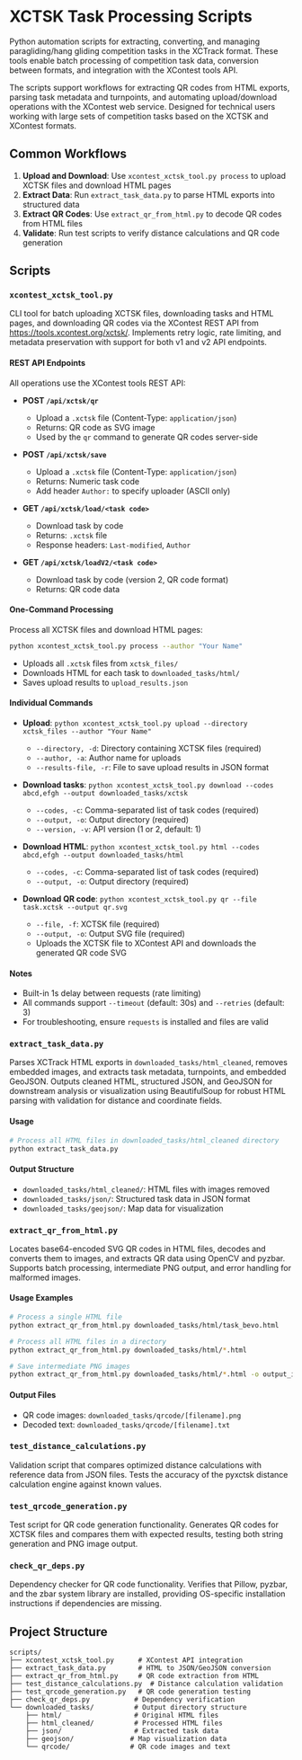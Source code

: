# XCTSK Task Processing Scripts

Python automation scripts for extracting, converting, and managing paragliding/hang gliding competition tasks in the XCTrack format. These tools enable batch processing of competition task data, conversion between formats, and integration with the XContest tools API.

The scripts support workflows for extracting QR codes from HTML exports, parsing task metadata and turnpoints, and automating upload/download operations with the XContest web service. Designed for technical users working with large sets of competition tasks based on the XCTSK and XContest formats.

## Common Workflows

1. **Upload and Download**: Use `xcontest_xctsk_tool.py process` to upload XCTSK files and download HTML pages
2. **Extract Data**: Run `extract_task_data.py` to parse HTML exports into structured data
3. **Extract QR Codes**: Use `extract_qr_from_html.py` to decode QR codes from HTML files
4. **Validate**: Run test scripts to verify distance calculations and QR code generation

## Scripts

### `xcontest_xctsk_tool.py`

CLI tool for batch uploading XCTSK files, downloading tasks and HTML pages, and downloading QR codes via the XContest REST API from <https://tools.xcontest.org/xctsk/>. Implements retry logic, rate limiting, and metadata preservation with support for both v1 and v2 API endpoints.

#### REST API Endpoints

All operations use the XContest tools REST API:

- **POST `/api/xctsk/qr`**
  - Upload a `.xctsk` file (Content-Type: `application/json`)
  - Returns: QR code as SVG image
  - Used by the `qr` command to generate QR codes server-side

- **POST `/api/xctsk/save`**
  - Upload a `.xctsk` file (Content-Type: `application/json`)
  - Returns: Numeric task code
  - Add header `Author:` to specify uploader (ASCII only)

- **GET `/api/xctsk/load/<task code>`**
  - Download task by code
  - Returns: `.xctsk` file
  - Response headers: `Last-modified`, `Author`

- **GET `/api/xctsk/loadV2/<task code>`**
  - Download task by code (version 2, QR code format)
  - Returns: QR code data

#### One-Command Processing

Process all XCTSK files and download HTML pages:

```bash
python xcontest_xctsk_tool.py process --author "Your Name"
```

- Uploads all `.xctsk` files from `xctsk_files/`
- Downloads HTML for each task to `downloaded_tasks/html/`
- Saves upload results to `upload_results.json`

#### Individual Commands

- **Upload**: `python xcontest_xctsk_tool.py upload --directory xctsk_files --author "Your Name"`
  - `--directory, -d`: Directory containing XCTSK files (required)
  - `--author, -a`: Author name for uploads
  - `--results-file, -r`: File to save upload results in JSON format

- **Download tasks**: `python xcontest_xctsk_tool.py download --codes abcd,efgh --output downloaded_tasks/xctsk`
  - `--codes, -c`: Comma-separated list of task codes (required)
  - `--output, -o`: Output directory (required)
  - `--version, -v`: API version (1 or 2, default: 1)

- **Download HTML**: `python xcontest_xctsk_tool.py html --codes abcd,efgh --output downloaded_tasks/html`
  - `--codes, -c`: Comma-separated list of task codes (required)
  - `--output, -o`: Output directory (required)

- **Download QR code**: `python xcontest_xctsk_tool.py qr --file task.xctsk --output qr.svg`
  - `--file, -f`: XCTSK file (required)
  - `--output, -o`: Output SVG file (required)
  - Uploads the XCTSK file to XContest API and downloads the generated QR code SVG

#### Notes

- Built-in 1s delay between requests (rate limiting)
- All commands support `--timeout` (default: 30s) and `--retries` (default: 3)
- For troubleshooting, ensure `requests` is installed and files are valid

### `extract_task_data.py`

Parses XCTrack HTML exports in `downloaded_tasks/html_cleaned`, removes embedded images, and extracts task metadata, turnpoints, and embedded GeoJSON. Outputs cleaned HTML, structured JSON, and GeoJSON for downstream analysis or visualization using BeautifulSoup for robust HTML parsing with validation for distance and coordinate fields.

#### Usage

```bash
# Process all HTML files in downloaded_tasks/html_cleaned directory
python extract_task_data.py
```

#### Output Structure

- `downloaded_tasks/html_cleaned/`: HTML files with images removed
- `downloaded_tasks/json/`: Structured task data in JSON format
- `downloaded_tasks/geojson/`: Map data for visualization

### `extract_qr_from_html.py`

Locates base64-encoded SVG QR codes in HTML files, decodes and converts them to images, and extracts QR data using OpenCV and pyzbar. Supports batch processing, intermediate PNG output, and error handling for malformed images.

#### Usage Examples

```bash
# Process a single HTML file
python extract_qr_from_html.py downloaded_tasks/html/task_bevo.html

# Process all HTML files in a directory
python extract_qr_from_html.py downloaded_tasks/html/*.html

# Save intermediate PNG images
python extract_qr_from_html.py downloaded_tasks/html/*.html -o output_images
```

#### Output Files

- QR code images: `downloaded_tasks/qrcode/[filename].png`
- Decoded text: `downloaded_tasks/qrcode/[filename].txt`

### `test_distance_calculations.py`

Validation script that compares optimized distance calculations with reference data from JSON files. Tests the accuracy of the pyxctsk distance calculation engine against known values.

### `test_qrcode_generation.py`

Test script for QR code generation functionality. Generates QR codes for XCTSK files and compares them with expected results, testing both string generation and PNG image output.

### `check_qr_deps.py`

Dependency checker for QR code functionality. Verifies that Pillow, pyzbar, and the zbar system library are installed, providing OS-specific installation instructions if dependencies are missing.

## Project Structure

```text
scripts/
├── xcontest_xctsk_tool.py      # XContest API integration
├── extract_task_data.py        # HTML to JSON/GeoJSON conversion
├── extract_qr_from_html.py     # QR code extraction from HTML
├── test_distance_calculations.py  # Distance calculation validation
├── test_qrcode_generation.py   # QR code generation testing
├── check_qr_deps.py           # Dependency verification
└── downloaded_tasks/          # Output directory structure
    ├── html/                  # Original HTML files
    ├── html_cleaned/          # Processed HTML files
    ├── json/                  # Extracted task data
    ├── geojson/              # Map visualization data
    └── qrcode/               # QR code images and text
```
